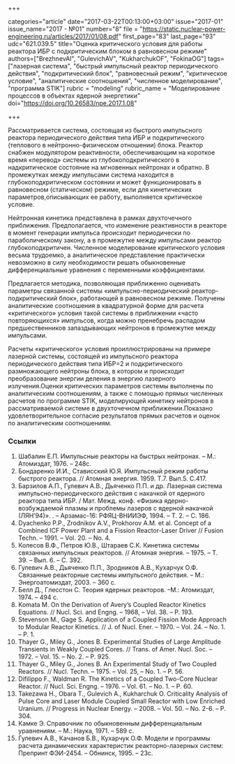 +++

categories="article"
date="2017-03-22T00:13:00+03:00"
issue="2017-01"
issue_name="2017 - №01"
number="8"
file = "https://static.nuclear-power-engineering.ru/articles/2017/01/08.pdf"
first_page="83"
last_page="93"
udc="621.039.5"
title="Оценка критического условия для работы реактора ИБР с подкритическим блоком в равновесном режиме"
authors=["BrezhnevAI", "GulevichAV", "KukharchukOF", "FokinaOG"]
tags=["лазерная система", "быстрый импульсный реактор периодического действия", "подкритический блок", "равновесный режим", "критическое условие", "аналитические соотношения", "численное моделирование", "программа STIK"]
rubric = "modeling"
rubric_name = "Моделирование процессов в объектах ядерной энергетики"
doi="https://doi.org/10.26583/npe.2017.1.08"

+++

Рассматривается система, состоящая из быстрого импульсного реактора периодического действия типа ИБР и подкритического (теплового в нейтронно-физическом отношении) блока. Реактор снабжен модулятором реактивности, обеспечивающим на короткое время «перевод» системы из глубокоподкритического в надкритическое состояние на мгновенных нейтронах и обратно. В промежутках между импульсами система находится в глубокоподкритическом состоянии и может функционировать в равновесном (статическом) режиме, если для кинетических параметров,описывающих ее работу, выполняется критическое условие.

Нейтронная кинетика представлена в рамках двухточечного приближения. Предполагается, что изменение реактивности в реакторе в момент генерации импульса происходит периодически по параболическому закону, а в промежутке между импульсами реактор глубокоподкритичен. Численное моделирование критического условия весьма трудоемко, а аналитическое представление практически невозможно в силу необходимости решать обыкновенные дифференциальные уравнения с переменными коэффициентами.

Предлагается методика, позволяющая приближенно оценивать параметры связанной системы «импульсно-периодический реактор-подкритический блок», работающей в равновесном режиме. Получены аналитические соотношения в квадратурной форме для расчета «критического» условия такой системы в приближении «часто повторяющихся» импульсов, когда можно пренебречь распадом предшественников запаздывающих нейтронов в промежутке между импульсами.

Расчеты «критического» условия проиллюстрированы на примере лазерной системы, состоящей из импульсного реактора периодического действия типа ИБР=2 и подкритического размножающего нейтроны блока, в котором и происходит преобразование энергии деления в энергию лазерного излучения.Оценки критических параметров системы выполнены по аналитическим соотношениям, а также с помощью прямых численных расчетов по программе STIK, моделирующей кинетику нейтронов в рассматриваемой системе в двухточечном приближении.Показано удовлетворительное согласие результатов прямых расчетов и оценок по аналитическим соотношениям.

### Ссылки

1. Шабалин Е.П. Импульсные реакторы на быстрых нейтронах. – М.: Атомиздат, 1976. – 248с.
2. Бондаренко И.И., Стависский Ю.Я. Импульсный режим работы быстрого реактора. // Атомная энергия. 1959. Т.7. Вып.5. С.417.
3. Барзилов А.П., Гулевич А.В., Дьяченко П.П. и др. Лазерная система импульсно-периодического действия с накачкой от ядерного реактора типа ИБР. / Мат. Межд. конф. «Физика ядерно-возбуждаемой плазмы и проблемы лазеров с ядерной накачкой (ЛЯН’94)». . – Арзамас-16: РФЯЦ-ВНИИЭФ, 1994. – Т. 2. – С. 186.
4. Dyachenko P.P., Zrodnikov A.V., Prokhorov A.M. et al. Concept of a Combined ICF Power Plant and a Fission Reactor-Laser Driver // Fusion Techn. – 1991. – Vol. 20. – No. 4.
5. Колесов В.Ф., Петров Ю.В., Штараев С.К. Кинетика системы связанных импульсных реакторов. // Атомная энергия. – 1975. – Т. 39. – Вып. 6. – С. 392.
6. Гулевич А.В., Дьяченко П.П., Зродников А.В., Кухарчук О.Ф. Связанные реакторные системы импульсного действия. – М.: Энергоатомиздат, 2003. – 360 с.
7. Белл Д., Глесстон С. Теория ядерных реакторов. –М.: Атомиздат, 1974. – 494 с.
8. Komata M. On the Derivation of Avery’s Coupled Reactor Kinetics Equations. // Nucl. Sci. and Engng. – 1968, – Vol. 38. – P. 193.
9. Stevenson M., Gage S. Application of a Coupled Fission Mode Approach to Modular Reactor Kinetics. // J. of Nucl. Ener. – 1970. – Vol. 24. – No. 1. – P. 1.
10. Thayer G., Miley G., Jones B. Experimental Studies of Large Amplitude Transients in Weakly Coupled Cores. // Trans. of Amer. Nucl. Soc. – 1972. – Vol. 15. – No. 2. – P. 925.
11. Thayer G., Miley G., Jones B. An Experimental Study of Two Coupled Reactors. // Nucl. Techn. – 1975. – Vol. 25, – No. 1. – Р. 56.
12. Difilippo F., Waldman R. The Kinetics of a Coupled Two-Core Nuclear Reactor. // Nucl. Sci. Engng. – 1976. – Vol. 61. – No. 1. – P. 60.
13. Takezawa H., Obara T., Gulevich A., Kukharchuk O. Criticality Analysis of Pulse Core and Laser Module Coupled Small Reactor with Low Enriched Uranium. // Progress in Nuclear Energy. – 2008. – Vol. 50. – No. 2-6. – P. 304.
14. Камке Э. Справочник по обыкновенным дифференциальным уравнениям. – М.: Наука, 1971. – 589 с.
15. Гулевич А.В., Качанов Б.В., Кухарчук О.Ф. Модели и программы расчета динамических характеристик реакторно-лазерных систем: Препринт ФЭИ-2454. – Обнинск, 1995. – 23с.